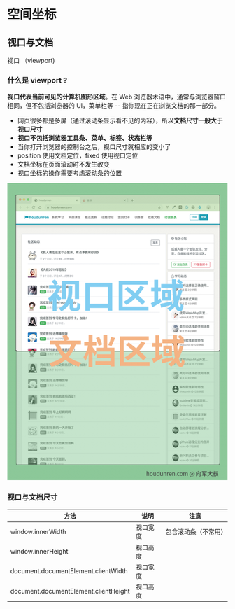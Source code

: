 # 空间坐标

## 视口与文档
视口 （viewport)



### 什么是 viewport ?
**视口代表当前可见的计算机图形区域**。在 Web 浏览器术语中，通常与浏览器窗口相同，但不包括浏览器的 UI，菜单栏等 -- 指你现在正在浏览文档的那一部分。

* 网页很多都是多屏（通过滚动条显示看不见的内容），所以**文档尺寸一般大于视口尺寸**
* **视口不包括浏览器工具条、菜单、标签、状态栏等**
* 当你打开浏览器的控制台之后，视口尺寸就相应的变小了
* position 使用文档定位，fixed 使用视口定位
* 文档坐标在页面滚动时不发生改变
* 视口坐标的操作需要考虑滚动条的位置

![视口区域和文档区域](./视口区域和文档区域.png)



### 视口与文档尺寸
| 方法  | 说明  | 注意 |
|---|---|----|
| window.innerWidth  | 视口宽度  | 包含滚动条（不常用） |
| window.innerHeight  | 视口高度  |  | 包含滚动条（不常用）
| document.documentElement.clientWidth  | 视口宽度  |  |
| document.documentElement.clientHeight  | 视口高度  |  |

